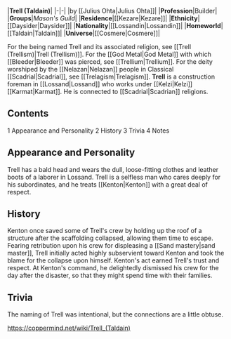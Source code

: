|**Trell (Taldain)**|
|-|-|
|by [[Julius Ohta\|Julius Ohta]]|
|**Profession**|Builder|
|**Groups**|*Mason's Guild*|
|**Residence**|[[Kezare\|Kezare]]|
|**Ethnicity**|[[Daysider\|Daysider]]|
|**Nationality**|[[Lossandin\|Lossandin]]|
|**Homeworld**|[[Taldain\|Taldain]]|
|**Universe**|[[Cosmere\|Cosmere]]|

For the being named Trell and its associated religion, see [[Trell (Trellism)\|Trell (Trellism)]].
For the [[God Metal\|God Metal]] with which [[Bleeder\|Bleeder]] was pierced, see [[Trellium\|Trellium]].
For the deity worshiped by the [[Nelazan\|Nelazan]] people in Classical [[Scadrial\|Scadrial]], see [[Trelagism\|Trelagism]].
**Trell** is a construction foreman in [[Lossand\|Lossand]] who works under [[Kelzi\|Kelzi]] [[Karmat\|Karmat]].
He is connected to [[Scadrial\|Scadrian]] religions.

## Contents

1 Appearance and Personality
2 History
3 Trivia
4 Notes


## Appearance and Personality
Trell has a bald head and wears the dull, loose-fitting clothes and leather boots of a laborer in Lossand. Trell is a selfless man who cares deeply for his subordinates, and he treats [[Kenton\|Kenton]] with a great deal of respect.

## History
Kenton once saved some of Trell's crew by holding up the roof of a structure after the scaffolding collapsed, allowing them time to escape. Fearing retribution upon his crew for displeasing a [[Sand mastery\|sand master]], Trell initially acted highly subservient toward Kenton and took the blame for the collapse upon himself. Kenton's act earned Trell's trust and respect. At Kenton's command, he delightedly dismissed his crew for the day after the disaster, so that they might spend time with their families.

## Trivia
The naming of Trell was intentional, but the connections are a little obtuse.


https://coppermind.net/wiki/Trell_(Taldain)